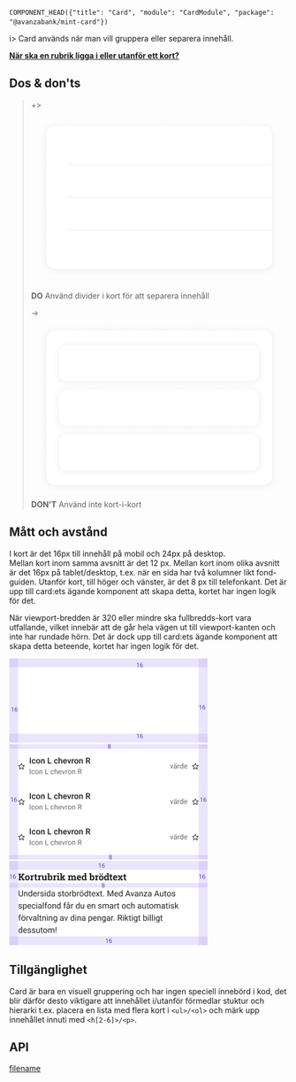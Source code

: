 `COMPONENT_HEAD({"title": "Card", "module": "CardModule", "package": "@avanzabank/mint-card"})`



i> Card används när man vill gruppera eller separera innehåll.

[**När ska en rubrik ligga i eller utanför ett kort?**](/styleguides/headings-and-cards)

<div class="component-example-container" data-example-path="/mint/card/#/basic"></div>


## Dos & don'ts
> +> ![DO](/docs/_media/components/Card_Do_1.png)
> **DO** Använd divider i kort för att separera innehåll
>
> -> ![DONT](/docs/_media/components/Card_Dont_1.png)
> **DON'T** Använd inte kort-i-kort

## Mått och avstånd
I kort är det 16px till innehåll på mobil och 24px på desktop.  
Mellan kort inom samma avsnitt är det 12 px. Mellan kort inom olika avsnitt är det 16px på tablet/desktop, t.ex. när en sida har två kolumner likt fond-guiden. 
Utanför kort, till höger och vänster, är det 8 px till telefonkant. Det är upp till card:ets ägande komponent att skapa detta, kortet har ingen logik för det.  

När viewport-bredden är 320 eller mindre ska fullbredds-kort vara utfallande, vilket innebär att de går hela vägen ut till viewport-kanten och inte har rundade hörn. Det är dock upp till card:ets ägande komponent att skapa detta beteende, kortet har ingen logik för det.

![Bildens alt-text](/docs/_media/layout/Mall_Kort.png)
![Bildens alt-text](/docs/_media/layout/Mall_Kort_med_lista.png)
![Bildens alt-text](/docs/_media/layout/Mall_Kort_med_Rubrik_och_text.png)

## Tillgänglighet
Card är bara en visuell gruppering och har ingen speciell innebörd i kod, det blir därför desto viktigare att innehållet i/utanför förmedlar stuktur och hierarki t.ex. placera en lista med flera kort i `<ul>/<ol>` och märk upp innehållet innuti med `<h[2-6]>/<p>`.

## API
<div class="component-library-api" data-package-name="card" data-show-only-components="mint-card;mint-card-header;mint-card-footer"></div>



[filename](includes/_componentFooter.md ':include')
